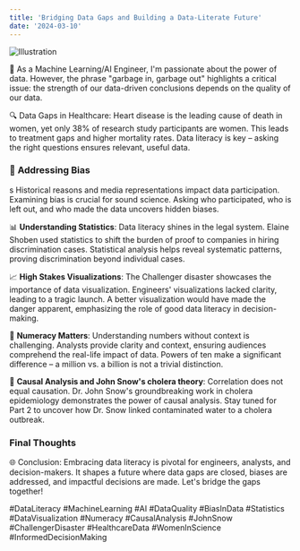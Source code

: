 ```yaml
---
title: 'Bridging Data Gaps and Building a Data-Literate Future'
date: '2024-03-10'
---
```


![Illustration](/images/ai-data-gaps.png)

🤖 As a Machine Learning/AI Engineer, I'm passionate about the power of data. However, the phrase "garbage in, garbage out" highlights a critical issue: the strength of our data-driven conclusions depends on the quality of our data.

🔍 Data Gaps in Healthcare: Heart disease is the leading cause of death in women, yet only 38% of research study participants are women. This leads to treatment gaps and higher mortality rates. Data literacy is key – asking the right questions ensures relevant, useful data.

### 🚫  **Addressing Bias**
s
Historical reasons and media representations impact data participation. Examining bias is crucial for sound science. Asking who participated, who is left out, and who made the data uncovers hidden biases.

📊 **Understanding Statistics**: Data literacy shines in the legal system. Elaine Shoben used statistics to shift the burden of proof to companies in hiring discrimination cases. Statistical analysis helps reveal systematic patterns, proving discrimination beyond individual cases.

📈 **High Stakes Visualizations**: The Challenger disaster showcases the importance of data visualization. Engineers' visualizations lacked clarity, leading to a tragic launch. A better visualization would have made the danger apparent, emphasizing the role of good data literacy in decision-making.

🔢 **Numeracy Matters**: Understanding numbers without context is challenging. Analysts provide clarity and context, ensuring audiences comprehend the real-life impact of data. Powers of ten make a significant difference – a million vs. a billion is not a trivial distinction.

🔗 **Causal Analysis and John Snow's cholera theory**: Correlation does not equal causation. Dr. John Snow's groundbreaking work in cholera epidemiology demonstrates the power of causal analysis. Stay tuned for Part 2 to uncover how Dr. Snow linked contaminated water to a cholera outbreak.

### Final Thoughts

🌐 Conclusion: Embracing data literacy is pivotal for engineers, analysts, and decision-makers. It shapes a future where data gaps are closed, biases are addressed, and impactful decisions are made. Let's bridge the gaps together!

#DataLiteracy #MachineLearning #AI #DataQuality #BiasInData #Statistics #DataVisualization #Numeracy #CausalAnalysis #JohnSnow #ChallengerDisaster #HealthcareData #WomenInScience #InformedDecisionMaking